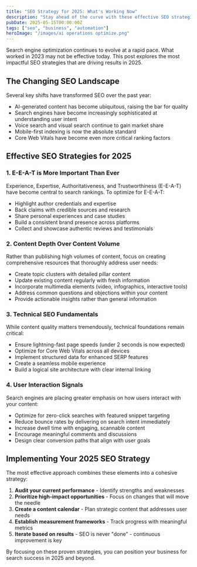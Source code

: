 ```yaml
---
title: "SEO Strategy for 2025: What's Working Now"
description: "Stay ahead of the curve with these effective SEO strategies that are driving results in 2025."
pubDate: 2025-05-15T00:00:00Z
tags: ["seo", "business", "automation"]
heroImage: "/images/ai operations optimize.png"
---
```


Search engine optimization continues to evolve at a rapid pace. What worked in 2023 may not be effective today. This post explores the most impactful SEO strategies that are driving results in 2025.

## The Changing SEO Landscape

Several key shifts have transformed SEO over the past year:

- AI-generated content has become ubiquitous, raising the bar for quality
- Search engines have become increasingly sophisticated at understanding user intent
- Voice search and visual search continue to gain market share
- Mobile-first indexing is now the absolute standard
- Core Web Vitals have become even more critical ranking factors

## Effective SEO Strategies for 2025

### 1. E-E-A-T is More Important Than Ever

Experience, Expertise, Authoritativeness, and Trustworthiness (E-E-A-T) have become central to search rankings. To optimize for E-E-A-T:

- Highlight author credentials and expertise
- Back claims with credible sources and research
- Share personal experiences and case studies
- Build a consistent brand presence across platforms
- Collect and showcase authentic reviews and testimonials

### 2. Content Depth Over Content Volume

Rather than publishing high volumes of content, focus on creating comprehensive resources that thoroughly address user needs:

- Create topic clusters with detailed pillar content
- Update existing content regularly with fresh information
- Incorporate multimedia elements (video, infographics, interactive tools)
- Address common questions and objections within your content
- Provide actionable insights rather than general information

### 3. Technical SEO Fundamentals

While content quality matters tremendously, technical foundations remain critical:

- Ensure lightning-fast page speeds (under 2 seconds is now expected)
- Optimize for Core Web Vitals across all devices
- Implement structured data for enhanced SERP features
- Create a seamless mobile experience
- Build a logical site architecture with clear internal linking

### 4. User Interaction Signals

Search engines are placing greater emphasis on how users interact with your content:

- Optimize for zero-click searches with featured snippet targeting
- Reduce bounce rates by delivering on search intent immediately
- Increase dwell time with engaging, scannable content
- Encourage meaningful comments and discussions
- Design clear conversion paths that align with user goals

## Implementing Your 2025 SEO Strategy

The most effective approach combines these elements into a cohesive strategy:

1. **Audit your current performance** - Identify strengths and weaknesses
2. **Prioritize high-impact opportunities** - Focus on changes that will move the needle
3. **Create a content calendar** - Plan strategic content that addresses user needs
4. **Establish measurement frameworks** - Track progress with meaningful metrics
5. **Iterate based on results** - SEO is never "done" - continuous improvement is key

By focusing on these proven strategies, you can position your business for search success in 2025 and beyond. 
 